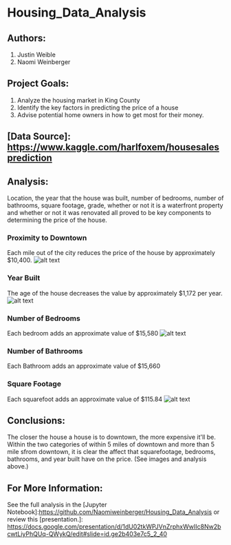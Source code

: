 # Housing_Data_Analysis

## Authors:
1. Justin Weible
2. Naomi Weinberger 

## Project Goals:
 1. Analyze the housing market in King County
 2. Identify the key factors in predicting the price of a house
 3. Advise potential home owners in how to get most for their money. 

## [Data Source]: https://www.kaggle.com/harlfoxem/housesalesprediction


## Analysis:
Location, the year that the house was built, number of bedrooms, number of bathrooms, square footage, grade, whether or not it is a waterfront property and whether or not it was renovated all proved to be key components to determining the price of the house.

### Proximity to Downtown 
Each mile out of the city reduces the price of the house by approximately $10,400.
![alt text](https://flatiron-school.slack.com/files/U01TG3VN6MP/F027JFFCB42/price_v_distance.png)

### Year Built
The age of the house decreases the value by approximately $1,172 per year. 
![alt text](https://files.slack.com/files-pri/T02MD9XTF-F027HQY4LKF/grade_v_age.png)

### Number of Bedrooms
Each bedroom adds an approximate value of $15,580
![alt text](https://flatiron-school.slack.com/files/U01TG3VN6MP/F027JFQDW8J/location_price_bedroom_overall.png)

### Number of Bathrooms
Each Bathroom adds an approximate value of $15,660

### Square Footage
Each squarefoot adds an approximate value of $115.84
![alt text](https://flatiron-school.slack.com/files/U01TG3VN6MP/F027FF36DNZ/location_price_sqft_overall.png)

## Conclusions:
The closer the house a house is to downtown, the more expensive it'll be. Within the two categories of within 5 miles of downtown and more than 5 mile sfrom downtown, it is clear the affect that squarefootage, bedrooms, bathrooms, and year built have  on the price. (See images and analysis above.)

## For More Information:
See the full analysis in the [Jupyter Notebook]:https://github.com/Naomiweinberger/Housing_Data_Analysis  or review this [presentation.]: https://docs.google.com/presentation/d/1dU02tkWPJVnZrphxWwIIc8Nw2bcwtLiyPhQUq-QWykQ/edit#slide=id.ge2b403e7c5_2_40


